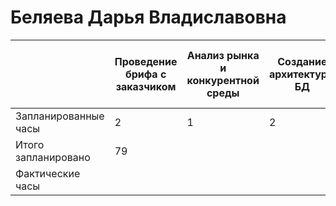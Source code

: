 # Беляева Дарья Владиславовна



|                      | Проведение брифа с заказчиком | Анализ рынка и конкурентной среды | Создание архитектуры БД | Первичная файловая организация проекта | Реализация авторизации и аутентификации | Реализация взаимодействия с базой данных | Внедрение видеоплатформы | Разработка маркетинговой стратегии продвижения | Разработка системы комментариев к материалам | Разработка системы подбора курсов | Разработка системы контроля прохождения курса | Разработка базовой административной части ИС | Разработка системы модерирования контента | Разработка мобильной версии | Наполнение контентом от заказчика | Тестирование цифрового-продукта |
| -------------------- | ----------------------------- | --------------------------------- | ----------------------- | -------------------------------------- | --------------------------------------- | ---------------------------------------- | ------------------------ | ---------------------------------------------- | -------------------------------------------- | --------------------------------- | --------------------------------------------- | -------------------------------------------- | ----------------------------------------- | --------------------------- | --------------------------------- | ------------------------------- |
| Запланированные часы | 2                             | 1                                 | 2                       | 1                                      | 3                                       | 6              -                         | 4                        | 3                                              | 9                                            | 9                                 | 9                                             | 9                                            | 9                                         | 6                           | 2                                 | 4                               |
| Итого запланировано  | 79 |    
| Фактические часы     |
